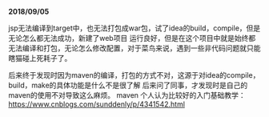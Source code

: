 **2018/09/05**

jsp无法编译到target中，也无法打包成war包，试了idea的build，compile，但是无论怎么都无法成功，新建了web项目
运行良好，但是在这个项目中就是始终都无法编译和打包，无论怎么修改配置，对于菜鸟来说，遇到一些非代码问题就只能
瞎猫碰上死耗子了。

后来终于发现时因为maven的编译，打包的方式不对，这源于对idea的compile，build，make的具体功能是什么不是很了解
后来问了同事，才发现时是自己的maven的使用不对导致这么麻烦。
maven 个人认为比较好的入门基础教学：https://www.cnblogs.com/sunddenly/p/4341542.html
